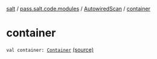 [salt](../../index.md) / [pass.salt.code.modules](../index.md) / [AutowiredScan](index.md) / [container](./container.md)

# container

`val container: `[`Container`](../../pass.salt.code.container/-container/index.md) [(source)](https://github.com/kurbaniec-tgm/salt/tree/master/code/modules/AutowiredScan.kt#L10)